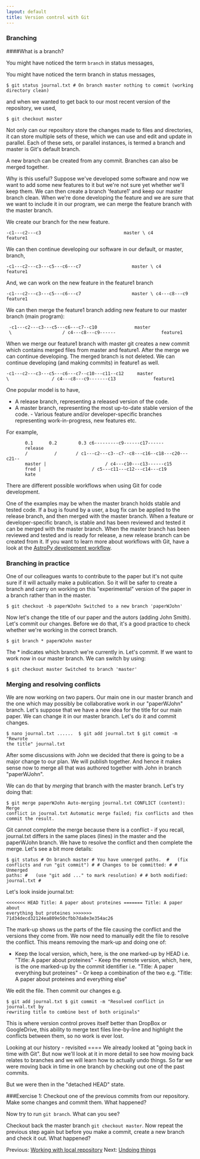```yaml
---
layout: default
title: Version control with Git  
---
```

### Branching

####What is a branch?

You might have noticed the term `branch` in status messages,

You might have noticed the term branch in status messages,

    $ git status journal.txt # On branch master nothing to commit (working
    directory clean)

and when we wanted to get back to our most recent version of the repository, we
used,

    $ git checkout master

Not only can our repository store the changes made to files and directories, it
can store multiple sets of these, which we can use and edit and update in
parallel. Each of these sets, or parallel instances, is termed a branch and
master is Git's default branch. 

 A new branch can be created from any commit. Branches can also be merged
 together. 

 Why is this useful? Suppose we've developed some software and now we want to
 add some new features to it but we're not sure yet whether we'll keep them. We
 can then create a branch 'feature1' and keep our master branch clean. When
 we're done developing the feature and we are sure that we want to include it
 in our program, we can merge the feature branch with the master branch. 
 
 We create our branch for the new feature.

    -c1---c2---c3                               master \ c4
    feature1

We can then continue developing our software in our default, or master, branch,

     
    -c1---c2---c3---c5---c6---c7                   master \ c4
    feature1

And, we can work on the new feature in the feature1 branch

    -c1---c2---c3---c5---c6---c7                   master \ c4---c8---c9
    feature1

We can then merge the feature1 branch adding new feature to our master branch
(main program):

     -c1---c2---c3---c5---c6---c7--c10              master
     \                   / c4---c8---c9------                 feature1

When we merge our feature1 branch with master git creates a new commit which
contains merged files from master and feature1. After the merge we can continue
developing. The merged branch is not deleted. We can continue developing (and
making commits) in feature1 as well.

    -c1---c2---c3---c5---c6---c7--c10---c11--c12     master
    \                / c4---c8---c9-------c13              feature1

One popular model is to have,

-   A release branch, representing a released version of the code.
-   A master branch, representing the most up-to-date stable version of the
code.  -   Various feature and/or developer-specific branches representing
work-in-progress, new features etc.

For example,

	       0.1      0.2        0.3 c6---------c9------c17------
	       release
	       /          /       / c1---c2---c3--c7--c8---c16--c18---c20---c21--
	       master |                      / c4---c10---c13------c15
	       fred |                   / c5---c11---c12---c14---c19
	       kate


There are different possible workflows when using Git for code development. 

One of the examples may be when the master branch holds stable and tested code.
If a bug is found by a user, a bug fix can be applied to the release branch,
and then merged with the master branch.  When a feature or developer-specific
branch, is stable and has been reviewed and tested it can be merged with the
master branch. When the master branch has been reviewed and tested and is ready
for release, a new release branch can be created from it.  If you want to learn
more about workflows with Git, have a look at the [AstroPy development
workflow](http://astropy.readthedocs.org/en/latest/development/workflow/development_workflow.html).


### Branching in practice

One of our colleagues wants to contribute to the paper but it's not quite sure
if it will actually make a publication. So it will be safer to create a branch
and carry on working on this "experimental" version of the paper in a branch
rather than in the master.

    $ git checkout -b paperWJohn Switched to a new branch 'paperWJohn'

Now let's change the title of our paper and the autors (adding John Smith).
Let's commit our changes. Before we do that, it's a good practice to check
whether we're working in the correct branch.

    $ git branch * paperWJohn master

The * indicates which branch we're currently in. Let's commit. If we want to
work now in our master branch. We can switch by using:

    $ git checkout master Switched to branch 'master'

### Merging and resolving conflicts

We are now working on two papers. Our main one in our master branch and the one
which may possibly be collaborative work in our "paperWJohn" branch. Let's
suppose that we have a new idea for the title for our main paper. We can change
it in our master branch. Let's do it and commit changes.

    $ nano journal.txt ......  $ git add journal.txt $ git commit -m "Rewrote
    the title" journal.txt

After some discussions with John we decided that there is going to be a major
change to our plan. We will publish together. And hence it makes sense now to
merge all that was authored together with John in branch "paperWJohn". 

 We can do that by *merging* that branch with the master branch. Let's try
 doing that:

    $ git merge paperWJohn Auto-merging journal.txt CONFLICT (content): Merge
    conflict in journal.txt Automatic merge failed; fix conflicts and then
    commit the result.

Git cannot complete the merge because there is a conflict - if you recall,
journal.txt differs in the same places (lines) in the master and the paperWJohn
branch. We have to resolve the conflict and then complete the merge. Let's see
a bit more details:

    $ git status # On branch master # You have unmerged paths.  #   (fix
    conflicts and run "git commit") # # Changes to be committed: # # Unmerged
    paths: #   (use "git add ..." to mark resolution) # # both modified:
    journal.txt #

Let's look inside journal.txt:

    <<<<<<< HEAD Title: A paper about proteines ======= Title: A paper about
    everything but proteines >>>>>>> 71d34decd32124ea809e50cfbb7da8e3e354ac26 

The mark-up shows us the parts of the file causing the conflict and the
versions they come from. We now need to manually edit the file to resolve the
conflict. This means removing the mark-up and doing one of:

-   Keep the local version, which, here, is the one marked-up by HEAD i.e.
"Title: A paper about proteines" -   Keep the remote version, which, here, is
the one marked-up by the commit identifier i.e. "Title: A paper everything but
proteines" -   Or keep a combination of the two e.g. "Title: A paper about
proteines and everything else"

We edit the file. Then commit our changes e.g.

    $ git add journal.txt $ git commit -m "Resolved conflict in journal.txt by
    rewriting title to combine best of both originals"

This is where version control proves itself better than DropBox or GoogleDrive,
this ability to merge text files line-by-line and highlight the conflicts
between them, so no work is ever lost.


Looking at our history - revisited ==== We already looked at "going back in
time with Git". But now we'll look at it in more detail to see how moving back
relates to branches and we will learn how to actually undo things. So far we
were moving back in time in one branch by checking out one of the past commits. 

But we were then in the "detached HEAD" state.

###Exercise 1: Checkout one of the previous commits from our repository. Make
some changes and commit them. What happened?

Now try to run `git branch`. What can you see?

Checkout back the master branch `git checkout master`. Now repeat the previous
step again but before you make a commit, create a new branch and check it out.
What happened?


Previous: [Working with local repository](2_Local) Next: [Undoing
things](4_Undoing)




